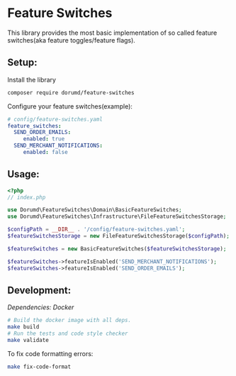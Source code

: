 # Feature Switches

This library provides the most basic implementation of so called feature switches(aka feature toggles/feature flags).

## Setup:

Install the library
```bash
composer require dorumd/feature-switches
```
Configure your feature switches(example):
```yaml
# config/feature-switches.yaml
feature_switches:
  SEND_ORDER_EMAILS:
     enabled: true
  SEND_MERCHANT_NOTIFICATIONS:
     enabled: false
```

## Usage:
```php
<?php
// index.php

use Dorumd\FeatureSwitches\Domain\BasicFeatureSwitches;
use Dorumd\FeatureSwitches\Infrastructure\FileFeatureSwitchesStorage;

$configPath = __DIR__ . '/config/feature-switches.yaml';
$featureSwitchesStorage = new FileFeatureSwitchesStorage($configPath);

$featureSwitches = new BasicFeatureSwitches($featureSwitchesStorage);

$featureSwitches->featureIsEnabled('SEND_MERCHANT_NOTIFICATIONS');
$featureSwitches->featureIsEnabled('SEND_ORDER_EMAILS');
```


## Development:
*Dependencies: Docker*

```bash
# Build the docker image with all deps.
make build
# Run the tests and code style checker
make validate
```

To fix code formatting errors:
```bash
make fix-code-format
```
